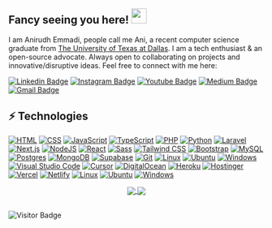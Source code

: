 <head>
  <meta charset="UTF-8">
  <meta name="description" content="rahmatez github">
  <meta name="keywords" content="rahmatez, rahmat ashari, rahmatashari, github">
  <meta name="author" content="Rahmat Ashari">
  <meta name="viewport" content="width=device-width, initial-scale=1.0">
</head>

## Fancy seeing you here! <img src="https://raw.githubusercontent.com/aemmadi/aemmadi/master/wave.gif" width="30">

I am Anirudh Emmadi, people call me Ani, a recent computer science graduate from [The University of Texas at Dallas](https://utdallas.edu/). I am a tech enthusiast & an open-source advocate. Always open to collaborating on projects and innovative/disruptive ideas. Feel free to connect with me here:

[![Linkedin Badge](https://img.shields.io/badge/-Linkedin-blue?style=flat-square&logo=Linkedin&logoColor=white&link=https://www.linkedin.com/in/anirudhemmadi/)](https://www.linkedin.com/in/rahmat-ashari/)
[![Instagram Badge](https://img.shields.io/badge/-Instagram-purple?style=flat-square&logo=instagram&logoColor=white&link=https://instagram.com/kanna6501/)](https://instagram.com/kanna6501)
[![Youtube Badge](https://img.shields.io/badge/-koolkanna-darkred?style=flat-square&logo=youtube&logoColor=white&link=https://www.youtube.com/c/koolkanna)](https://www.youtube.com/c/koolkanna)
[![Medium Badge](https://img.shields.io/badge/-@aemmadi-03a57a?style=flat-square&labelColor=000000&logo=Medium&link=https://medium.com/@aemmadi/)](https://medium.com/@aemmadi)
[![Gmail Badge](https://img.shields.io/badge/-kanna6501@gmail.com-c14438?style=flat-square&logo=Gmail&logoColor=white&link=mailto:kanna6501@gmail.com)](mailto:kanna6501@gmail.com)

## ⚡ Technologies

[![HTML](https://img.shields.io/badge/HTML5-%23E34F26.svg?logo=html5&logoColor=white)](#)
[![CSS](https://img.shields.io/badge/CSS-639?logo=css&logoColor=fff)](#)
[![JavaScript](https://img.shields.io/badge/JavaScript-F7DF1E?logo=javascript&logoColor=white)](#)
[![TypeScript](https://img.shields.io/badge/TypeScript-3178C6?logo=typescript&logoColor=fff)](#)
[![PHP](https://img.shields.io/badge/php-%23777BB4.svg?&logo=php&logoColor=white)](#)
[![Python](https://img.shields.io/badge/Python-3776AB?logo=python&logoColor=fff)](#)
[![Laravel](https://img.shields.io/badge/Laravel-%23FF2D20.svg?logo=laravel&logoColor=white)](#)
[![Next.js](https://img.shields.io/badge/Next.js-black?logo=next.js&logoColor=white)](#)
[![NodeJS](https://img.shields.io/badge/Node.js-6DA55F?logo=node.js&logoColor=white)](#)
[![React](https://img.shields.io/badge/React-%2320232a.svg?logo=react&logoColor=%2361DAFB)](#)
[![Sass](https://img.shields.io/badge/Sass-C69?logo=sass&logoColor=fff)](#)
[![Tailwind CSS](https://img.shields.io/badge/Tailwind%20CSS-%2338B2AC.svg?logo=tailwind-css&logoColor=white)](#)
[![Bootstrap](https://img.shields.io/badge/Bootstrap-7952B3?logo=bootstrap&logoColor=fff)](#)
[![MySQL](https://img.shields.io/badge/MySQL-4479A1?logo=mysql&logoColor=fff)](#)
[![Postgres](https://img.shields.io/badge/Postgres-%23316192.svg?logo=postgresql&logoColor=white)](#)
[![MongoDB](https://img.shields.io/badge/MongoDB-%234ea94b.svg?logo=mongodb&logoColor=white)](#)
[![Supabase](https://img.shields.io/badge/Supabase-3FCF8E?logo=supabase&logoColor=fff)](#)
[![Git](https://img.shields.io/badge/Git-F05032?logo=git&logoColor=fff)](#)
[![Linux](https://img.shields.io/badge/Linux-FCC624?logo=linux&logoColor=black)](#)
[![Ubuntu](https://img.shields.io/badge/Ubuntu-E95420?logo=ubuntu&logoColor=white)](#)
[![Windows](https://custom-icon-badges.demolab.com/badge/Windows-0078D6?logo=windows11&logoColor=white)](#)
[![Visual Studio Code](https://custom-icon-badges.demolab.com/badge/Visual%20Studio%20Code-0078d7.svg?logo=vsc&logoColor=white)](#)
[![Cursor](https://custom-icon-badges.demolab.com/badge/Cursor-000000?logo=cursor-ai-white)](#)
[![DigitalOcean](https://img.shields.io/badge/DigitalOcean-%230167ff.svg?logo=digitalOcean&logoColor=white)](#)
[![Heroku](https://img.shields.io/badge/Heroku-430098?logo=heroku&logoColor=fffe)](#)
[![Hostinger](https://img.shields.io/badge/Hostinger-673DE6?logo=hostinger&logoColor=fff)](#)
[![Vercel](https://img.shields.io/badge/Vercel-%23000000.svg?logo=vercel&logoColor=white)](#)
[![Netlify](https://img.shields.io/badge/Netlify-%23000000.svg?logo=netlify&logoColor=#00C7B7)](#)
[![Linux](https://img.shields.io/badge/Linux-FCC624?logo=linux&logoColor=black)](#)
[![Ubuntu](https://img.shields.io/badge/Ubuntu-E95420?logo=ubuntu&logoColor=white)](#)
[![Windows](https://custom-icon-badges.demolab.com/badge/Windows-0078D6?logo=windows11&logoColor=white)](#)

<div align="center">
<a href="https://github.com/rahmatez">
  <img align="center" src="https://github-readme-stats-one-theta-65.vercel.app/api?username=rahmatez&count_private=true&show_icons=true&theme=shades-of-purple&include_all_commits=true" />
</a>
<a href="https://github.com/rahmatez">
  <img align="center" src="https://github-readme-stats-one-theta-65.vercel.app/api/top-langs/?username=rahmatez&count_private=true&layout=compact&theme=shades-of-purple&langs_count=8&include_all_commits=true" />
</a>
</div>

<br> ![Visitor Badge](https://visitor-badge.laobi.icu/badge?page_id=rahmatez)

